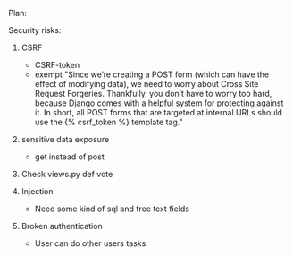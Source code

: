 Plan:

Security risks:
1. CSRF
    - CSRF-token
    - exempt
    "Since we’re creating a POST form (which can have the effect of modifying data), we need to worry about Cross Site Request Forgeries. Thankfully, you don’t have to worry too hard, because Django comes with a helpful system for protecting against it. In short, all POST forms that are targeted at internal URLs should use the {% csrf_token %} template tag."

2. sensitive data exposure
    - get instead of post

3. Check views.py def vote

4. Injection
    - Need some kind of sql and free text fields

5. Broken authentication
    - User can do other users tasks
